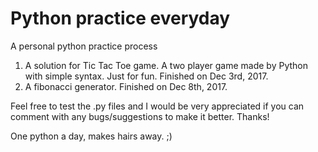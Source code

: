 # Python practice everyday

A personal python practice process

1. A solution for Tic Tac Toe game. A two player game made by Python with simple syntax.
Just for fun. Finished on Dec 3rd, 2017.
2. A fibonacci generator. Finished on Dec 8th, 2017.

Feel free to test the .py files and I would be very appreciated if you can comment with any bugs/suggestions to make it better.
Thanks!

One python a day, makes hairs away. ;)
